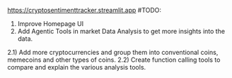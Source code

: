 https://cryptosentimenttracker.streamlit.app
#TODO: 
1) Improve Homepage UI
2) Add Agentic Tools in market Data Analysis to get more insights into the data.

2.1) Add more cryptocurrencies and group them into conventional coins, memecoins and other types of coins.
2.2) Create function calling tools to compare and explain the various analysis tools.
